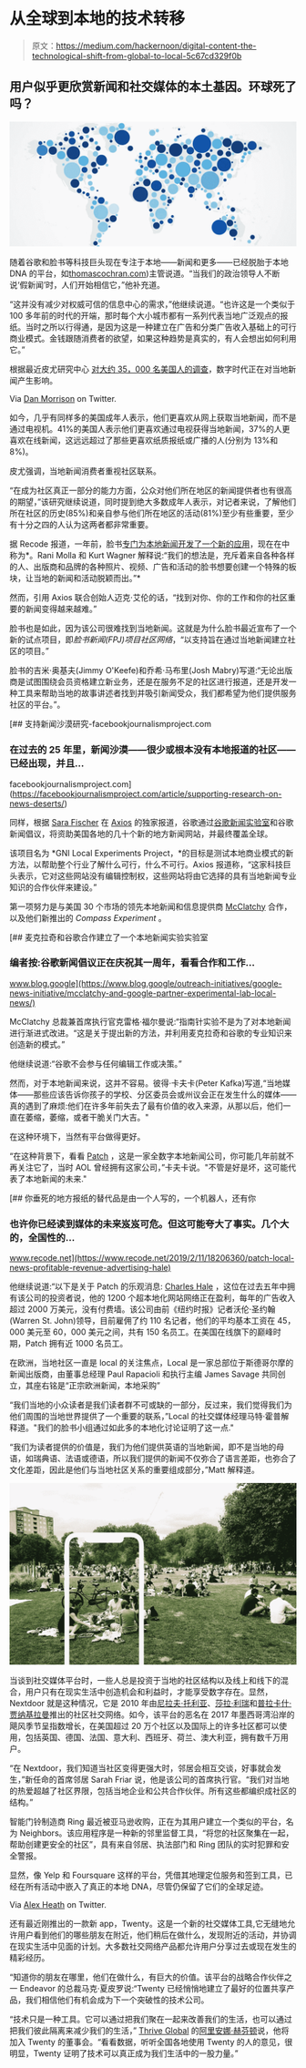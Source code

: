 # 从全球到本地的技术转移

> 原文：<https://medium.com/hackernoon/digital-content-the-technological-shift-from-global-to-local-5c67cd329f0b>

## 用户似乎更欣赏新闻和社交媒体的本土基因。环球死了吗？

![](img/1573c82f13f676686da0bc55ca7e1b88.png)

随着谷歌和脸书等科技巨头现在专注于本地——新闻和更多——已经脱胎于本地 DNA 的平台，如[thomascochran.com](https://medium.com/u/338fda763c89#))主管说道。“当我们的政治领导人不断说‘假新闻’时，人们开始相信它，”他补充道。

“这并没有减少对权威可信的信息中心的需求，”他继续说道。“也许这是一个类似于 100 多年前的时代的开端，那时每个大小城市都有一系列代表当地广泛观点的报纸。当时之所以行得通，是因为这是一种建立在广告和分类广告收入基础上的可行商业模式。金钱跟随消费者的欲望，如果这种趋势是真实的，有人会想出如何利用它。”

根据最近皮尤研究中心 [对大约 35，000 名美国人的调查](https://www.journalism.org/2019/03/26/for-local-news-americans-embrace-digital-but-still-want-strong-community-connection/)，数字时代正在对当地新闻产生影响。

Via [Dan Morrison](https://medium.com/u/c22608add5b3?source=post_page-----5c67cd329f0b--------------------------------) on Twitter.

如今，几乎有同样多的美国成年人表示，他们更喜欢从网上获取当地新闻，而不是通过电视机。41%的美国人表示他们更喜欢通过电视获得当地新闻，37%的人更喜欢在线新闻，这远远超过了那些更喜欢纸质报纸或广播的人(分别为 13%和 8%)。

皮尤强调，当地新闻消费者重视社区联系。

“在成为社区真正一部分的能力方面，公众对他们所在地区的新闻提供者也有很高的期望，”该研究继续说道，同时提到绝大多数成年人表示，对记者来说，了解他们所在社区的历史(85%)和亲自参与他们所在地区的活动(81%)至少有些重要，至少有十分之四的人认为这两者都非常重要。

据 Recode 报道，一年前，脸书[专门为本地新闻开发了一个新的应用](https://www.recode.net/2018/1/10/16871480/facebook-local-news-section-journalism)，现在在中称为*。Rani Molla 和 Kurt Wagner 解释说:“我们的想法是，充斥着来自各种各样的人、出版商和品牌的各种照片、视频、广告和活动的脸书想要创建一个特殊的板块，让当地的新闻和活动脱颖而出。”*

然而，引用 Axios 联合创始人迈克·艾伦的话，“找到对你、你的工作和你的社区重要的新闻变得越来越难。”

脸书也是如此，因为该公司很难找到当地新闻。这就是为什么脸书最近宣布了一个新的试点项目，即*脸书新闻(FPJ)项目社区网络*，“以支持旨在通过当地新闻建立社区的项目。”

脸书的吉米·奥基夫(Jimmy O'Keefe)和乔希·马布里(Josh Mabry)写道:“无论出版商是试图围绕会员资格建立新业务，还是在服务不足的社区进行报道，还是开发一种工具来帮助当地的故事讲述者找到并吸引新闻受众，我们都希望为他们提供服务社区的平台。”。

[](https://facebookjournalismproject.com/article/supporting-research-on-news-deserts/) [## 支持新闻沙漠研究-facebookjournalismproject.com

### 在过去的 25 年里，新闻沙漠——很少或根本没有本地报道的社区——已经出现，并且…

facebookjournalismproject.com](https://facebookjournalismproject.com/article/supporting-research-on-news-deserts/) 

同样，根据 [Sara Fischer](https://medium.com/u/ccd7faea54f5?source=post_page-----5c67cd329f0b--------------------------------) 在 [Axios](https://medium.com/u/5e0bd5d0161a?source=post_page-----5c67cd329f0b--------------------------------) 的独家报道，谷歌通过[谷歌新闻实验室](https://medium.com/u/f226348241d4?source=post_page-----5c67cd329f0b--------------------------------)和谷歌新闻倡议，将资助美国各地的几十个新的地方新闻网站，并最终覆盖全球。

该项目名为 *GNI Local Experiments Project，*的目标是测试本地商业模式的新方法，以帮助整个行业了解什么可行，什么不可行。Axios 报道称，“这家科技巨头表示，它对这些网站没有编辑控制权，这些网站将由它选择的具有当地新闻专业知识的合作伙伴来建设。”

第一项努力是与美国 30 个市场的领先本地新闻和信息提供商 [McClatchy](https://medium.com/u/189eecb22d1d?source=post_page-----5c67cd329f0b--------------------------------) 合作，以及他们新推出的 *Compass Experiment* 。

[](https://www.blog.google/outreach-initiatives/google-news-initiative/mcclatchy-and-google-partner-experimental-lab-local-news/) [## 麦克拉奇和谷歌合作建立了一个本地新闻实验实验室

### 编者按:谷歌新闻倡议正在庆祝其一周年，看看合作和工作…

www.blog.google](https://www.blog.google/outreach-initiatives/google-news-initiative/mcclatchy-and-google-partner-experimental-lab-local-news/) 

McClatchy 总裁兼首席执行官克雷格·福尔曼说:“指南针实验不是为了对本地新闻进行渐进式改进。“这是关于提出新的方法，并利用麦克拉奇和谷歌的专业知识来创造新的模式。”

他继续说道:“谷歌不会参与任何编辑工作或决策。”

然而，对于本地新闻来说，这并不容易。彼得·卡夫卡(Peter Kafka)写道,“当地媒体——那些应该告诉你孩子的学校、分区委员会或州议会正在发生什么的媒体——真的遇到了麻烦:他们在许多年前失去了最有价值的收入来源，从那以后，他们一直在萎缩，萎缩，或者干脆关门大吉。"

在这种环境下，当然有平台做得更好。

“在这种背景下，看看 [Patch](https://patch.com/) ，这是一家全数字本地新闻公司，你可能几年前就不再关注它了，当时 AOL 曾经拥有这家公司，”卡夫卡说。"不管是好是坏，这可能代表了本地新闻的未来."

[](https://www.recode.net/2019/2/11/18206360/patch-local-news-profitable-revenue-advertising-hale) [## 你垂死的地方报纸的替代品是由一个人写的，一个机器人，还有你

### 也许你已经读到媒体的未来岌岌可危。但这可能夸大了事实。几个大的，全国性的…

www.recode.net](https://www.recode.net/2019/2/11/18206360/patch-local-news-profitable-revenue-advertising-hale) 

他继续说道:“以下是关于 Patch 的乐观消息: [Charles Hale](https://medium.com/u/955dacf2421d?source=post_page-----5c67cd329f0b--------------------------------) ，这位在过去五年中拥有该公司的投资者说，他的 1200 个超本地化网站网络正在盈利，每年的广告收入超过 2000 万美元，没有付费墙。该公司由前《纽约时报》记者沃伦·圣约翰(Warren St. John)领导，目前雇佣了约 110 名记者，他们的平均基本工资在 45，000 美元至 60，000 美元之间，共有 150 名员工。在美国在线旗下的巅峰时期，Patch 拥有近 1000 名员工。

在欧洲，当地社区一直是 local 的关注焦点，Local 是一家总部位于斯德哥尔摩的新闻出版商，由董事总经理 Paul Rapacioli 和执行主编 James Savage 共同创立，其座右铭是“正宗欧洲新闻，本地采购”

“我们当地的小众读者是我们读者群不可或缺的一部分，反过来，我们觉得我们为他们周围的当地世界提供了一个重要的联系，”Local 的社交媒体经理马特·霍普解释道。"我们的脸书小组通过如此多的本地化讨论证明了这一点."

“我们为读者提供的价值是，我们为他们提供英语的当地新闻，即不是当地的母语，如瑞典语、法语或德语，所以我们提供的新闻不仅弥合了语言差距，也弥合了文化差距，因此是他们与当地社区关系的重要组成部分，”Matt 解释道。

![](img/05ea8b34069143b84c9bb5152ac6640a.png)

当谈到社交媒体平台时，一些人总是投资于当地的社区结构以及线上和线下的混合，用户只有在现实生活中创造机会和利益时，才能享受数字存在。显然，Nextdoor 就是这种情况，它是 2010 年由[尼拉夫·托利亚](https://medium.com/u/8e64d6464f14?source=post_page-----5c67cd329f0b--------------------------------)、[莎拉·利瑞](https://medium.com/u/89f5b6c89d43?source=post_page-----5c67cd329f0b--------------------------------)和[普拉卡什·贾纳基拉曼](https://medium.com/u/382ba8ec938?source=post_page-----5c67cd329f0b--------------------------------)推出的社区社交网络。如今，该平台的恶名在 2017 年墨西哥湾沿岸的飓风季节呈指数增长，在美国超过 20 万个社区以及国际上的许多社区都可以使用，包括英国、德国、法国、意大利、西班牙、荷兰、澳大利亚，拥有数千万用户。

“在 Nextdoor，我们知道当社区变得更强大时，邻居会相互交谈，好事就会发生，”新任命的首席邻居 Sarah Friar 说，他是该公司的首席执行官。“我们对当地的热爱超越了社区界限，包括当地企业和公共合作伙伴。所有这些都编织成社区的结构。”

智能门铃制造商 Ring 最近被亚马逊收购，正在为其用户建立一个类似的平台，名为 Neighbors。该应用程序是一种新的邻里监督工具，“将您的社区聚集在一起，帮助创建更安全的社区”，具有来自邻居、执法部门和 Ring 团队的实时犯罪和安全警报。

显然，像 Yelp 和 Foursquare 这样的平台，凭借其地理定位服务和签到工具，已经在所有活动中嵌入了真正的本地 DNA，尽管仍保留了它们的全球足迹。

Via [Alex Heath](https://medium.com/u/15c02b788a91?source=post_page-----5c67cd329f0b--------------------------------) on Twitter.

还有最近刚推出的一款新 app，Twenty。这是一个新的社交媒体工具,它无缝地允许用户看到他们的哪些朋友在附近，他们稍后在做什么，发现附近的活动，并协调在现实生活中见面的计划。大多数社交网络产品都允许用户分享过去或现在发生的精彩经历。

“知道你的朋友在哪里，他们在做什么，有巨大的价值。该平台的战略合作伙伴之一 Endeavor 的总裁马克·夏皮罗说:“Twenty 已经悄悄地建立了最好的位置共享产品，我们相信他们有机会成为下一个突破性的技术公司。

“技术只是一种工具。它可以通过把我们聚在一起来改善我们的生活，也可以通过把我们彼此隔离来减少我们的生活，” [Thrive Global](https://medium.com/u/7d4ed6557db?source=post_page-----5c67cd329f0b--------------------------------) 的[阿里安娜·赫芬顿](https://medium.com/u/f76807050198?source=post_page-----5c67cd329f0b--------------------------------)说，他将加入 Twenty 的董事会。“看看数据，听听全国各地使用 Twenty 的人的意见，很明显，Twenty 证明了技术可以真正成为我们生活中的一股力量。”